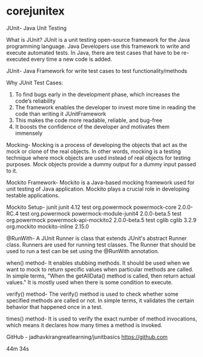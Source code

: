 # corejunitex
JUnit- Java Unit Testing

What is JUnit?
JUnit is a unit testing open-source framework for the Java programming language. 
Java Developers use this framework to write and execute automated tests. In Java, 
there are test cases that have to be re-executed every time a new code is added.

JUnit- Java Framework for write test cases to test functionality/methods

Why JUnit Test Cases:

1. To find bugs early in the development phase, which increases the code’s reliability
2. The framework enables the developer to invest more time in reading the code than writing it JUnitFramework
3. This makes the code more readable, reliable, and bug-free
4. It boosts the confidence of the developer and motivates them immensely

Mocking-
Mocking is a process of developing the objects that act as the mock or clone of the real objects. 
In other words, mocking is a testing technique where mock objects are used instead of real objects 
for testing purposes. Mock objects provide a dummy output for a dummy input passed to it.

Mockito Framework-
Mockito is a Java-based mocking framework used for unit testing of Java application. Mockito plays 
a crucial role in developing testable applications.

Mockito Setup-
<dependency>
			<groupId>junit</groupId>
			<artifactId>junit</artifactId>
			<version>4.12</version>
			<scope>test</scope>
		</dependency>
		<dependency>
    <groupId>org.powermock</groupId>
    <artifactId>powermock-core</artifactId>
    <version>2.0.0-RC.4</version>
    <scope>test</scope>
    </dependency>
<dependency>
    <groupId>org.powermock</groupId>
    <artifactId>powermock-module-junit4</artifactId>
    <version>2.0.0-beta.5</version>
    <scope>test</scope>
</dependency>
<dependency>
    <groupId>org.powermock</groupId>
    <artifactId>powermock-api-mockito2</artifactId>
    <version>2.0.0-beta.5</version>
    <scope>test</scope>
</dependency>
<dependency>
    <groupId>cglib</groupId>
    <artifactId>cglib</artifactId>
    <version>3.2.9</version>
</dependency>
<dependency>
    <groupId>org.mockito</groupId>
    <artifactId>mockito-inline</artifactId>
    <version>2.15.0</version>
</dependency>

@RunWith- A JUnit Runner is class that extends JUnit's abstract Runner class. Runners are used for
 running test classes. The Runner that should be used to run a test can be set using the @RunWith annotation.

when() method-
It enables stubbing methods. It should be used when we want to mock to return specific values when
 particular methods are called. In simple terms, "When the getAllData() method is called, then return
 actual values." It is mostly used when there is some condition to execute.

verify() method-
The verify() method is used to check whether some specified methods are called or not. In simple terms,
 it validates the certain behavior that happened once in a test.

times() method-
It is used to verify the exact number of method invocations, which means it declares how many times a 
method is invoked.
 


GitHub - jadhavkirangreatlearning/junitbasics
https://github.com



 44m 34s

